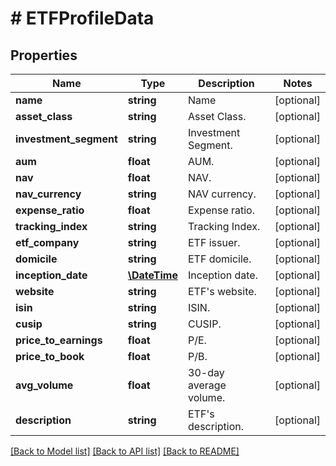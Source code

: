 # # ETFProfileData

## Properties

Name | Type | Description | Notes
------------ | ------------- | ------------- | -------------
**name** | **string** | Name | [optional]
**asset_class** | **string** | Asset Class. | [optional]
**investment_segment** | **string** | Investment Segment. | [optional]
**aum** | **float** | AUM. | [optional]
**nav** | **float** | NAV. | [optional]
**nav_currency** | **string** | NAV currency. | [optional]
**expense_ratio** | **float** | Expense ratio. | [optional]
**tracking_index** | **string** | Tracking Index. | [optional]
**etf_company** | **string** | ETF issuer. | [optional]
**domicile** | **string** | ETF domicile. | [optional]
**inception_date** | [**\DateTime**](\DateTime.md) | Inception date. | [optional]
**website** | **string** | ETF&#39;s website. | [optional]
**isin** | **string** | ISIN. | [optional]
**cusip** | **string** | CUSIP. | [optional]
**price_to_earnings** | **float** | P/E. | [optional]
**price_to_book** | **float** | P/B. | [optional]
**avg_volume** | **float** | 30-day average volume. | [optional]
**description** | **string** | ETF&#39;s description. | [optional]

[[Back to Model list]](../../README.md#models) [[Back to API list]](../../README.md#endpoints) [[Back to README]](../../README.md)
